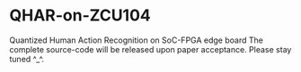 # QHAR-on-ZCU104
Quantized Human Action Recognition on SoC-FPGA edge board 
The complete source-code will be released upon paper acceptance. Please stay tuned ^_^.
